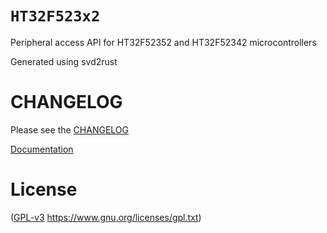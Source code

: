 # `HT32F523x2`
Peripheral access API for HT32F52352 and HT32F52342 microcontrollers

Generated using svd2rust

# CHANGELOG
Please see the [CHANGELOG](CHANGELOG.md)

[Documentation](https://docs.rs/ht32f523x2)

# License
([GPL-v3](LICENSE) 
  https://www.gnu.org/licenses/gpl.txt)

